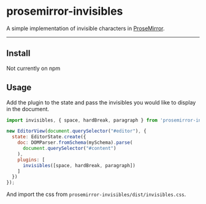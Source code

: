 # prosemirror-invisibles
A simple implementation of invisible characters in [ProseMirror](https://prosemirror.net/).

---

## Install
Not currently on npm

## Usage
Add the plugin to the state and pass the invisibles you would like to display in the document.
```javascript
import invisibles, { space, hardBreak, paragraph } from 'prosemirror-invisibles';

new EditorView(document.querySelector("#editor"), {
  state: EditorState.create({
    doc: DOMParser.fromSchema(mySchema).parse(
      document.querySelector("#content")
    ),
    plugins: [
      invisibles([space, hardBreak, paragraph])
    ]
  })
});
```

And import the css from `prosemirror-invisibles/dist/invisibles.css`.
